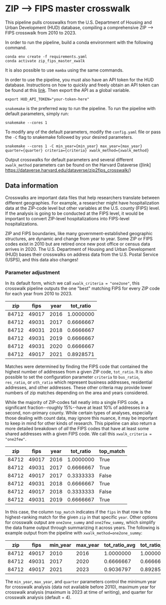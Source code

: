 # ZIP --> FIPS master crosswalk

This pipeline pulls crosswalks from the U.S. Department of Housing and Urban Development (HUD) database, compiling a comprehensive ZIP --> FIPS crosswalk from 2010 to 2023.

In order to run the pipeline, build a conda environment with the following command.

```
conda env create -f requirements.yaml
conda activate zip_fips_master_xwalk 
```

It is also possible to use `mamba` using the same commands.

In order to use the pipeline, you must also have an API token for the HUD database. Instructions on how to quickly and freely obtain an API token can be found at this [link](https://www.huduser.gov/portal/dataset/uspszip-api.html). Then export the API as a global variable.

```
export HUD_API_TOKEN="your-token-here"
```

`snakemake` is the preferred way to run the pipeline. To run the pipeline with default parameters, simply run:
```
snakemake --cores 1
```

To modify any of the default parameters, modify the `config.yaml` file or pass the `-C` flag to snakemake followed by your desired parameters.
```
snakemake --cores 1 -C min_year={min_year} max_year={max_year} quarter={quarter} criteria={criteria} xwalk_method={xwalk_method}
```

Output crosswalks for default parameters and several different `xwalk_method` parameters can be found on the Harvard Dataverse ([link] https://dataverse.harvard.edu/dataverse/zip2fips_crosswalk/)

## Data information

Crosswalks are important data files that help researchers translate between different geographies. For example, a researcher might have hospitalization data at the ZIP-code level but other variables at the U.S. county (FIPS) level. If the analysis is going to be conducted at the FIPS level, it would be important to convert ZIP-level hospitalizations into FIPS-level hospitalizations.

ZIP and FIPS boundaries, like many government-established geographic structures, are dynamic and change from year to year. Some ZIP or FIPS codes exist in 2010 but are retired once new post office or census data arrives in 2020. The U.S. Department of Housing and Urban Development (HUD) bases their crosswalks on address data from the U.S. Postal Service (USPS), and this data also changes! 

### Parameter adjustment

In its default form, which we call `xwalk_criteria = "one2one"`, this crosswalk pipeline outputs the one "best" matching FIPS for every ZIP code for each year from 2010 to 2023. 

|zip  |fips |year|tot_ratio|
|-----|-----|----|---------|
|84712|49017|2016|1.0000000|
|84712|49031|2017|0.6666667|
|84712|49031|2018|0.6666667|
|84712|49031|2019|0.6666667|
|84712|49031|2020|0.6666667|
|84712|49017|2021|0.8928571|

Matches were determined by finding the FIPS code that contained the highest number of addresses from a given ZIP code, `tot_ratio`. It is also possible to set the configuration parameter `criteria` to `bus_ratio`, `res_ratio`, or `oth_ratio` which represent business addresses, residential addresses, and other addresses. These other criteria may provide lower numbers of zip matches depending on the area and years considered.

While the majority of ZIP-codes fall neatly into a single FIPS code, a significant fraction--roughly 15%--have at least 10% of addresses in a second, non-primary county. While certain types of analyses, especially those dealing with count data, may ignore this nuance, it may be important to keep in mind for other kinds of research. This pipeline can also return a more detailed breakdown of *all* the FIPS codes that have at least some shared addresses with a given FIPS code. We call this `xwalk_criteria = "one2few"`. 

|zip  |fips |year|tot_ratio|top_match|
|-----|-----|----|---------|---------|
|84712|49017|2016|1.0000000|True     |
|84712|49031|2017|0.6666667|True     |
|84712|49017|2017|0.3333333|False    |
|84712|49031|2018|0.6666667|True     |
|84712|49017|2018|0.3333333|False    |
|84712|49031|2019|0.6666667|True     |

In this case, the column `top_match` indicates if the `fips` in that row is the highest-ranking match for the given `zip` in that specific `year`. Other options for crosswalk output are `one2one_summy` and `one2few_summy`, which simplify the data frame output through summarizing it across years. The following is example output from the pipeline with `xwalk_method=one2one_summy`:

|zip  |fips |min_year|max_year|tot_ratio_avg|tot_ratio_min|tot_ratio_max|
|-----|-----|--------|--------|-------------|-------------|-------------|
|84712|49017|2010    |2016    |1.0000000    |1.0000000    |1.0000000    |
|84712|49031|2017    |2020    |0.6666667    |0.6666667    |0.6666667    |
|84712|49017|2021    |2023    |0.9036797    |0.8928571    |0.9090909    |


The `min_year`, `max_year`, and `quarter` parameters control the minimum year for crosswalk analysis (data not available before 2010), maximum year for crosswalk analysis (maximum is 2023 at time of writing), and quarter for crosswalk analysis (default = 4).